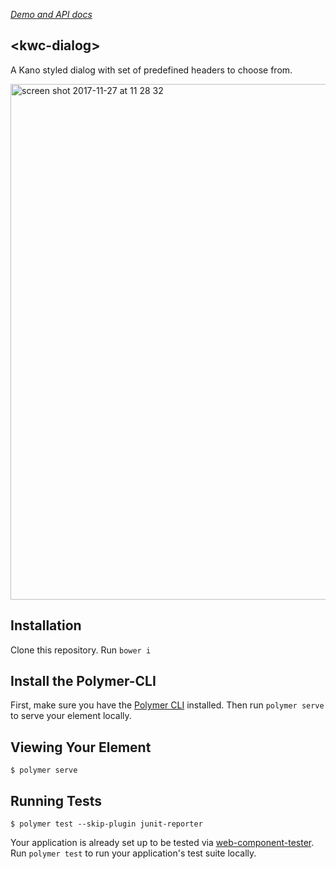 _[Demo and API docs](https://components.kano.me/#/elements/kwc-dialog)_

## \<kwc-dialog\>

A Kano styled dialog with set of predefined headers to choose from.

<img width="825" alt="screen shot 2017-11-27 at 11 28 32" src="https://user-images.githubusercontent.com/169328/33264684-8408927c-d366-11e7-9099-c4f484503c09.png">


## Installation
Clone this repository.
Run `bower i`

## Install the Polymer-CLI

First, make sure you have the [Polymer CLI](https://www.npmjs.com/package/polymer-cli) installed. Then run `polymer serve` to serve your element locally.

## Viewing Your Element

```
$ polymer serve
```

## Running Tests

```
$ polymer test --skip-plugin junit-reporter
```

Your application is already set up to be tested via [web-component-tester](https://github.com/Polymer/web-component-tester). Run `polymer test` to run your application's test suite locally.
